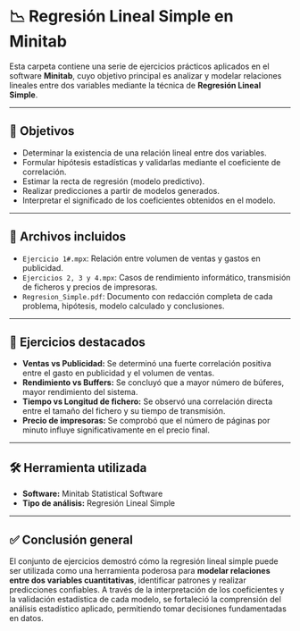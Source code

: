 # 📉 Regresión Lineal Simple en Minitab

Esta carpeta contiene una serie de ejercicios prácticos aplicados en el software **Minitab**, cuyo objetivo principal es analizar y modelar relaciones lineales entre dos variables mediante la técnica de **Regresión Lineal Simple**.

---

## 🎯 Objetivos

- Determinar la existencia de una relación lineal entre dos variables.
- Formular hipótesis estadísticas y validarlas mediante el coeficiente de correlación.
- Estimar la recta de regresión (modelo predictivo).
- Realizar predicciones a partir de modelos generados.
- Interpretar el significado de los coeficientes obtenidos en el modelo.

---

## 📄 Archivos incluidos

- `Ejercicio 1#.mpx`: Relación entre volumen de ventas y gastos en publicidad.
- `Ejercicios 2, 3 y 4.mpx`: Casos de rendimiento informático, transmisión de ficheros y precios de impresoras.
- `Regresion_Simple.pdf`: Documento con redacción completa de cada problema, hipótesis, modelo calculado y conclusiones.

---

## 🧪 Ejercicios destacados

- **Ventas vs Publicidad:** Se determinó una fuerte correlación positiva entre el gasto en publicidad y el volumen de ventas.
- **Rendimiento vs Buffers:** Se concluyó que a mayor número de búferes, mayor rendimiento del sistema.
- **Tiempo vs Longitud de fichero:** Se observó una correlación directa entre el tamaño del fichero y su tiempo de transmisión.
- **Precio de impresoras:** Se comprobó que el número de páginas por minuto influye significativamente en el precio final.

---

## 🛠️ Herramienta utilizada

- **Software:** Minitab Statistical Software
- **Tipo de análisis:** Regresión Lineal Simple

---

## ✅ Conclusión general

El conjunto de ejercicios demostró cómo la regresión lineal simple puede ser utilizada como una herramienta poderosa para **modelar relaciones entre dos variables cuantitativas**, identificar patrones y realizar predicciones confiables. A través de la interpretación de los coeficientes y la validación estadística de cada modelo, se fortaleció la comprensión del análisis estadístico aplicado, permitiendo tomar decisiones fundamentadas en datos.
